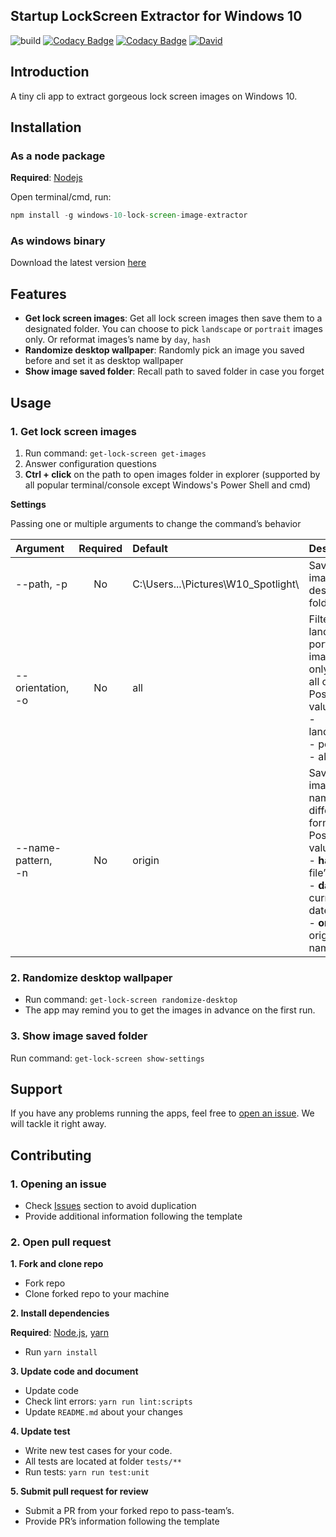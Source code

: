 ## Startup LockScreen Extractor for Windows 10
![build](https://github.com/pass-team/windows-10-lock-screen-image-extractor/workflows/build/badge.svg?branch=develop&event=push)
[![Codacy Badge](https://api.codacy.com/project/badge/Grade/6f00289eb5e24a0b98de792b494c6b4f)](https://www.codacy.com/gh/pass-team/windows-10-lock-screen-image-extractor?utm_source=github.com&utm_medium=referral&utm_content=pass-team/windows-10-lock-screen-image-extractor&utm_campaign=Badge_Grade)
[![Codacy Badge](https://api.codacy.com/project/badge/Coverage/6f00289eb5e24a0b98de792b494c6b4f)](https://www.codacy.com/gh/pass-team/windows-10-lock-screen-image-extractor?utm_source=github.com&utm_medium=referral&utm_content=pass-team/windows-10-lock-screen-image-extractor&utm_campaign=Badge_Coverage)
[![David](https://img.shields.io/david/dev/pass-team/windows-10-lock-screen-image-extractor)](https://github.com/pass-team/windows-10-lock-screen-image-extractor)
## Introduction
A tiny cli app to extract gorgeous lock screen images on Windows 10.

## Installation
### As a node package
**Required**: [Nodejs](https://nodejs.org/en/)

Open terminal/cmd, run:
```javascript
npm install -g windows-10-lock-screen-image-extractor
```
### As windows binary
Download the latest version [here](https://github.com/pass-team/windows-10-lock-screen-image-extractor/releases)


## Features
* **Get lock screen images**: Get all lock screen images then save them to a designated folder.
You can choose to pick `landscape` or `portrait` images only. Or reformat images’s name  by `day`, `hash`
* **Randomize desktop wallpaper**: Randomly pick an image you saved before and set it as desktop wallpaper
* **Show image saved folder**: Recall path to saved folder in case you forget

## Usage
### 1. Get lock screen images
1. Run command: `get-lock-screen get-images`
2. Answer configuration questions
3. **Ctrl + click** on the path to open images folder in explorer (supported by all popular terminal/console except Windows's Power Shell and cmd)

**Settings**

Passing one or multiple arguments to change the command’s behavior

| Argument | Required     | Default | Description | Example |
| :------- | :----------: | :------ | :---------- | :-------|
| --path, -p | No | C:\Users\...\Pictures\W10_Spotlight\ | Save images to a designated folder | get-lock-screen get-image -p=”D:/images” |
| --orientation,<br> -o | No | all | Filter landscape, portrait images only or get all of them<br>Possible values:<br>- landscape<br>- portrait<br>- all | get-lock-screen get-image -o=landscape |
| --name-pattern,<br> -n | No | origin | Save images name in different formats<br>Possible values:<br>- **hash**: file’s hash<br>- **date**: current date<br>- **origin**: original name | get-lock-screen get-image -no=origin |

### 2. Randomize desktop wallpaper
* Run command: `get-lock-screen randomize-desktop`
* The app may remind you to get the images in advance on the first run.

### 3. Show image saved folder
Run command: `get-lock-screen show-settings`

## Support
If you have any problems running the apps, feel free to [open an issue](https://github.com/pass-team/windows-10-lock-screen-image-extractor/issues/new). We will tackle it right away.

## Contributing
### 1. Opening an issue
* Check [Issues](https://github.com/pass-team/windows-10-lock-screen-image-extractor/issues) section to avoid duplication
* Provide additional information following the template
### 2. Open pull request
**1. Fork and clone repo**
* Fork repo
* Clone forked repo to your machine

**2.  Install dependencies**

**Required**: [Node.js](https://nodejs.org/en/download/), [yarn](https://github.com/yarnpkg/yarn)
* Run `yarn install`

**3.  Update code and document**
* Update code
* Check lint errors: `yarn run lint:scripts`
* Update `README.md` about your changes

**4. Update test**
* Write new test cases for your code.
* All tests are located at folder `tests/**`
* Run tests: `yarn run test:unit`

**5. Submit pull request for review**
* Submit a PR from your forked repo to pass-team’s.
* Provide PR’s information following the template
